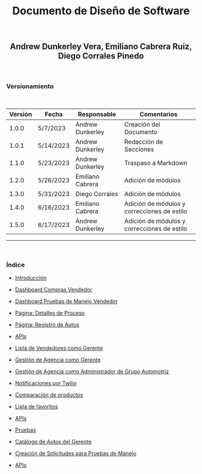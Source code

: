 <div align="center">
  </br>
  <h1 class="title">Documento de Diseño de Software</h1>
  </br>
  <h2 class="subtitle">Andrew Dunkerley Vera, Emiliano Cabrera Ruiz, Diego Corrales Pinedo</h2>
  </br>
</div>

<div class="subtitle">
  <h3>Versionamiento</h3>
  </br>

  | Versión | Fecha     | Responsable      | Comentarios                                 |
  | ------- | --------- | ---------------- | ------------------------------------------- |
  | 1.0.0   | 5/7/2023  | Andrew Dunkerley | Creación del Documento                      |
  | 1.0.1   | 5/14/2023 | Andrew Dunkerley | Redacción de Secciones                      |
  | 1.1.0   | 5/23/2023 | Andrew Dunkerley | Traspaso a Markdown                         |
  | 1.2.0   | 5/26/2023 | Emiliano Cabrera | Adición de módulos                          |
  | 1.3.0   | 5/31/2023 | Diego Corrales   | Adición de módulos                          |
  | 1.4.0   | 6/16/2023 | Emiliano Cabrera | Adición de módulos y correcciones de estilo |
  | 1.5.0   | 6/17/2023 | Andrew Dunkerley | Adición de módulos y correcciones de estilo |

</div>

---
</br>
<h3 class="subtitle">Índice</h3>

- [Introducción](Documentacion%203a47ce1847ab4b59ae57344d5f692bb2/Introduccion%20a6da8d5c62d1491597e1daae59981179.md)

- [Dashboard Compras Vendedor](Documentacion%203a47ce1847ab4b59ae57344d5f692bb2/Dashboard%20Compras%20Vendedor%202e08b1d5cfc2455b98882ef5d97d47ae.md)

- [Dashboard Pruebas de Manejo Vendedor](Documentacion%203a47ce1847ab4b59ae57344d5f692bb2/Dashboard%20Pruebas%20de%20Manejo%20Vendedor%208e814c5cbd474344a54a009d2e81c972.md)

- [Página: Detalles de Proceso](Documentacion%203a47ce1847ab4b59ae57344d5f692bb2/Pagina%20Detalles%20de%20Proceso%2000ebfb0620b6428da7d9d9d8c4a0050a.md)

- [Página: Registro de Autos](Documentacion%203a47ce1847ab4b59ae57344d5f692bb2/Pagina%20Registro%20de%20Autos%20e3697a73a5e8416fbd0ca8412c56bede.md)

- [APIs](Documentacion%203a47ce1847ab4b59ae57344d5f692bb2/APIs%2001b022e1b6b2453faf9e457af4dd7c7c.md)

- [Lista de Vendedores como Gerente](Final%20Documentation%20e7c3113b6b864f84b54f7664d9d53e40/Lista%20de%20Vendedores%20como%20Gerente%20d6c791abb3784056ba376ba6f1965719.md)

- [Gestión de Agencia como Gerente](Final%20Documentation%20e7c3113b6b864f84b54f7664d9d53e40/Gestio%CC%81n%20de%20Agencia%20como%20Gerente%2039b7f328d4b24fb3b1487699bf14b758.md)

- [Gestión de Agencia como Administrador de Grupo Automotriz](Final%20Documentation%20e7c3113b6b864f84b54f7664d9d53e40/Gestio%CC%81n%20de%20Agencia%20como%20Administrador%20de%20Grupo%20Au%209417d5258c8e423d90a983445b6ec01a.md)

- [Notificaciones por Twilio](Final%20Documentation%20e7c3113b6b864f84b54f7664d9d53e40/Notificaciones%20por%20Twilio%20dc17b6062fa84c6eabef2fdb017c5b3b.md)

- [Comparación de productos](Final%20Documentation%20e7c3113b6b864f84b54f7664d9d53e40/Comparacio%CC%81n%20de%20productos%205a7d2ae2f8bd49138afc7502c2c698f1.md)

- [Lista de favoritos](Final%20Documentation%20e7c3113b6b864f84b54f7664d9d53e40/Lista%20de%20favoritos%207ade0599392b43e1aacd9c5af7a686e6.md)

- [APIs](Final%20Documentation%20e7c3113b6b864f84b54f7664d9d53e40/APIs%20059691d154ad421abbf7f195cee48c5c.md)

- [Pruebas](Final%20Documentation%20e7c3113b6b864f84b54f7664d9d53e40/Pruebas%20b2896060cbea4a73b56f84c3fc288dcd.md)

- [Catálogo de Autos del Gerente](SDD%20A01781631%202d18d24397e646f9b940386130104832/Cata%CC%81logo%20de%20Autos%20Gerente%20e22ac2ca51284d049de39820656786f9.md)

- [Creación de Solicitudes para Pruebas de Manejo](SDD%20A01781631%202d18d24397e646f9b940386130104832/Creacio%CC%81n%20de%20Solicitudes%20para%20Pruebas%20de%20Manejo%2080c5e17b06dd44d8937d46f26c0b38e8.md)

- [APIs](SDD%20A01781631%202d18d24397e646f9b940386130104832/APIs%20e10aff3c50d44cea902a66f24d4a02bf.md)